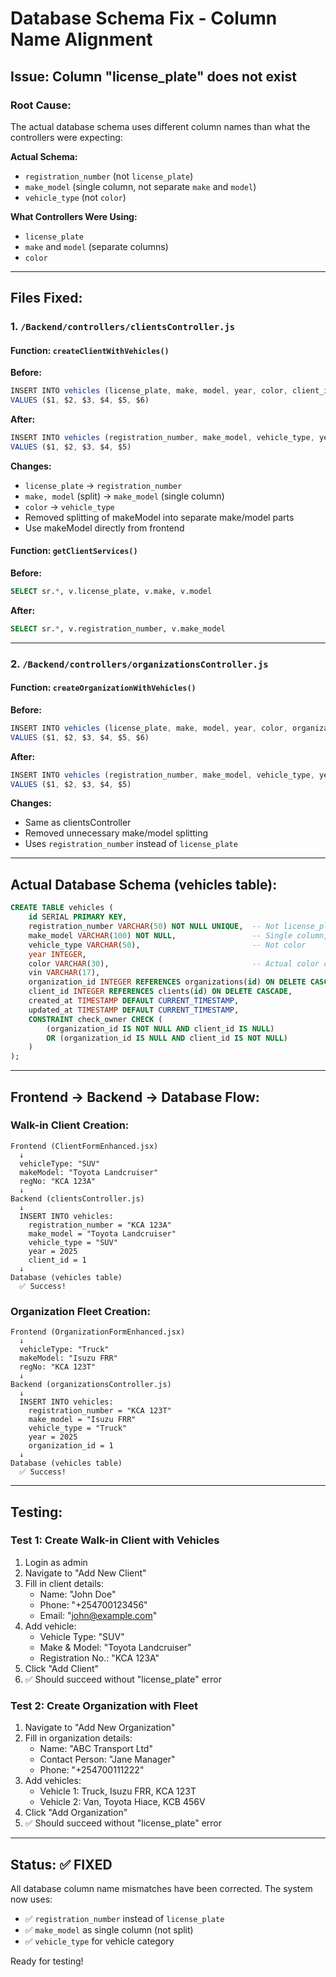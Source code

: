 # Database Schema Fix - Column Name Alignment

## Issue: Column "license_plate" does not exist

### Root Cause:

The actual database schema uses different column names than what the controllers were expecting:

**Actual Schema:**

- `registration_number` (not `license_plate`)
- `make_model` (single column, not separate `make` and `model`)
- `vehicle_type` (not `color`)

**What Controllers Were Using:**

- `license_plate`
- `make` and `model` (separate columns)
- `color`

---

## Files Fixed:

### 1. `/Backend/controllers/clientsController.js`

#### Function: `createClientWithVehicles()`

**Before:**

```javascript
INSERT INTO vehicles (license_plate, make, model, year, color, client_id)
VALUES ($1, $2, $3, $4, $5, $6)
```

**After:**

```javascript
INSERT INTO vehicles (registration_number, make_model, vehicle_type, year, client_id)
VALUES ($1, $2, $3, $4, $5)
```

**Changes:**

- `license_plate` → `registration_number`
- `make, model` (split) → `make_model` (single column)
- `color` → `vehicle_type`
- Removed splitting of makeModel into separate make/model parts
- Use makeModel directly from frontend

#### Function: `getClientServices()`

**Before:**

```sql
SELECT sr.*, v.license_plate, v.make, v.model
```

**After:**

```sql
SELECT sr.*, v.registration_number, v.make_model
```

---

### 2. `/Backend/controllers/organizationsController.js`

#### Function: `createOrganizationWithVehicles()`

**Before:**

```javascript
INSERT INTO vehicles (license_plate, make, model, year, color, organization_id)
VALUES ($1, $2, $3, $4, $5, $6)
```

**After:**

```javascript
INSERT INTO vehicles (registration_number, make_model, vehicle_type, year, organization_id)
VALUES ($1, $2, $3, $4, $5)
```

**Changes:**

- Same as clientsController
- Removed unnecessary make/model splitting
- Uses `registration_number` instead of `license_plate`

---

## Actual Database Schema (vehicles table):

```sql
CREATE TABLE vehicles (
    id SERIAL PRIMARY KEY,
    registration_number VARCHAR(50) NOT NULL UNIQUE,  -- Not license_plate
    make_model VARCHAR(100) NOT NULL,                 -- Single column, not separate
    vehicle_type VARCHAR(50),                         -- Not color
    year INTEGER,
    color VARCHAR(30),                                -- Actual color column exists
    vin VARCHAR(17),
    organization_id INTEGER REFERENCES organizations(id) ON DELETE CASCADE,
    client_id INTEGER REFERENCES clients(id) ON DELETE CASCADE,
    created_at TIMESTAMP DEFAULT CURRENT_TIMESTAMP,
    updated_at TIMESTAMP DEFAULT CURRENT_TIMESTAMP,
    CONSTRAINT check_owner CHECK (
        (organization_id IS NOT NULL AND client_id IS NULL)
        OR (organization_id IS NULL AND client_id IS NOT NULL)
    )
);
```

---

## Frontend → Backend → Database Flow:

### Walk-in Client Creation:

```
Frontend (ClientFormEnhanced.jsx)
  ↓
  vehicleType: "SUV"
  makeModel: "Toyota Landcruiser"
  regNo: "KCA 123A"
  ↓
Backend (clientsController.js)
  ↓
  INSERT INTO vehicles:
    registration_number = "KCA 123A"
    make_model = "Toyota Landcruiser"
    vehicle_type = "SUV"
    year = 2025
    client_id = 1
  ↓
Database (vehicles table)
  ✅ Success!
```

### Organization Fleet Creation:

```
Frontend (OrganizationFormEnhanced.jsx)
  ↓
  vehicleType: "Truck"
  makeModel: "Isuzu FRR"
  regNo: "KCA 123T"
  ↓
Backend (organizationsController.js)
  ↓
  INSERT INTO vehicles:
    registration_number = "KCA 123T"
    make_model = "Isuzu FRR"
    vehicle_type = "Truck"
    year = 2025
    organization_id = 1
  ↓
Database (vehicles table)
  ✅ Success!
```

---

## Testing:

### Test 1: Create Walk-in Client with Vehicles

1. Login as admin
2. Navigate to "Add New Client"
3. Fill in client details:
   - Name: "John Doe"
   - Phone: "+254700123456"
   - Email: "john@example.com"
4. Add vehicle:
   - Vehicle Type: "SUV"
   - Make & Model: "Toyota Landcruiser"
   - Registration No.: "KCA 123A"
5. Click "Add Client"
6. ✅ Should succeed without "license_plate" error

### Test 2: Create Organization with Fleet

1. Navigate to "Add New Organization"
2. Fill in organization details:
   - Name: "ABC Transport Ltd"
   - Contact Person: "Jane Manager"
   - Phone: "+254700111222"
3. Add vehicles:
   - Vehicle 1: Truck, Isuzu FRR, KCA 123T
   - Vehicle 2: Van, Toyota Hiace, KCB 456V
4. Click "Add Organization"
5. ✅ Should succeed without "license_plate" error

---

## Status: ✅ FIXED

All database column name mismatches have been corrected. The system now uses:

- ✅ `registration_number` instead of `license_plate`
- ✅ `make_model` as single column (not split)
- ✅ `vehicle_type` for vehicle category

Ready for testing!
